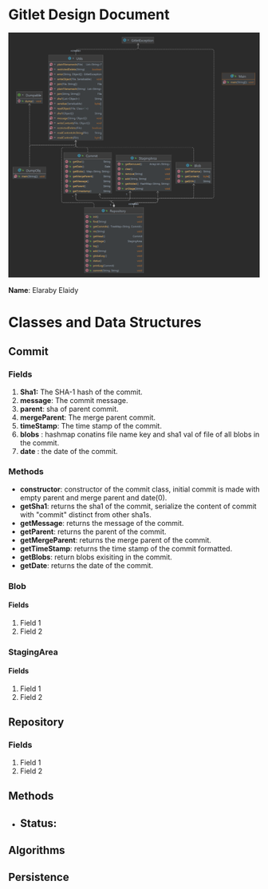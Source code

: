# Gitlet Design Document

![uml diagram](Main.png)

**Name**: Elaraby Elaidy

# Classes and Data Structures

## Commit

### Fields

1. **Sha1:** The SHA-1 hash of the commit.
2. **message**: The commit message.
3. **parent**: sha of parent commit. 
4. **mergeParent**: The merge parent commit.
5. **timeStamp**: The time stamp of the commit.
6. **blobs** : hashmap conatins file name key and sha1 val of file of all blobs in the commit. 
7. **date** : the date of the commit.

### Methods
- **constructor**: constructor of the commit class, initial commit is made with empty parent and merge parent and date(0).
- **getSha1**: returns the sha1 of the commit, serialize the content of commit with "commit" distinct from other sha1s. 
- **getMessage**: returns the message of the commit.
- **getParent**: returns the parent of the commit.
- **getMergeParent**: returns the merge parent of the commit.
- **getTimeStamp**: returns the time stamp of the commit formatted.
- **getBlobs**: return blobs exisiting in the commit. 
- **getDate**: returns the date of the commit.


### Blob

#### Fields

1. Field 1
2. Field 2



### StagingArea

#### Fields

1. Field 1
2. Field 2


## Repository

### Fields

1. Field 1
2. Field 2


## Methods
- **Status**: 
    - 







## Algorithms

## Persistence

